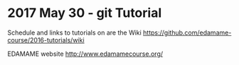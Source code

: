 # 2017 May 30 - git Tutorial

Schedule and links to tutorials on are the Wiki
https://github.com/edamame-course/2016-tutorials/wiki

EDAMAME website
http://www.edamamecourse.org/

